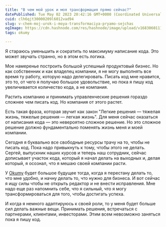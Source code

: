 ```yaml
---
title: "В чем мой урок и моя трансформация прямо сейчас?"
datePublished: Tue May 02 2023 20:42:16 GMT+0000 (Coordinated Universal Time)
cuid: clh6qjt30000209l6012vad94
slug: v-chem-moj-urok-i-moya-transformaciya-pryamo-sejchas
ogImage: https://cdn.hashnode.com/res/hashnode/image/upload/v1683060111560/f4130704-c938-4b49-a857-27e1a6728a82.jpeg
tags: okumy

---
```


Я стараюсь уменьшить и сократить по максимуму написание кода. Это может звучать странно, но в этом есть логика.

Мое намеренье построить большой успешный продуктовый бизнес. Но как собственник и как владелец компании, я не могу выполнять все время ту работу, которую надо делегировать. Писать код мне нравится, это то, от чего я получаю большое удовольствие, но пока я пишу код увеличивается количество кода, а не компания.

Растить компанию и принимать управленческие решения гораздо сложнее чем писать код. Но компания от этого растет.

Есть такая фраза, которая звучит как закон "Легкие решения — тяжелая жизнь, тяжелые решения — легкая жизнь". Для меня сейчас оказаться от написания кода — это невероятно сложное решение. Но это сложное решение должно фундаментально поменять жизнь меня и моей компании.

Сегодня я буквально все свободные ресурсы трачу на то, чтобы не писать код. Пока надо привыкнуть к тому, чтобы этого не делать. Сергей, выпускник наших курсов и теперь наш сотрудник, сейчас дописывает участок кода, который я начал делать на выходных и, делая который, я осознал, что я мешаю своей компании расти.

У [Okumy](https://www.okumy.com/) будет большое будущее тогда, когда я перестану делать то, что мне удобно, и начну делать то, что нужно для бизнеса. И вот сейчас я ищу силы чтобы не открыть редактор и не внести исправления. Мне надо еще раз напомнить себе, что я сильный, что я могу трансформироваться для того, чтобы достигать успеха.

И когда я немного адаптируюсь к своей роли, то у меня будет больше сил делать важные вещи. Принимать решения, встречаться с партнерами, клиентами, инвесторами. Этим всем невозможно заняться пока я пишу код.